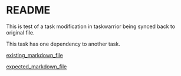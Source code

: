 # README

This is test of a task modification in taskwarrior being synced back to original file.

This task has one dependency to another task.

[existing_markdown_file](existing_markdown_file.md)

[expected_markdown_file](expected_markdown_file.md)
